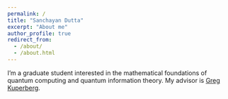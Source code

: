 ```yaml
---
permalink: /
title: "Sanchayan Dutta"
excerpt: "About me"
author_profile: true
redirect_from: 
  - /about/
  - /about.html
---
```


I’m a graduate student interested in the mathematical foundations of quantum computing and quantum information theory. My advisor is [Greg Kuperberg](https://www.math.ucdavis.edu/~greg/).

